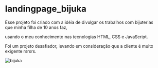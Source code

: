 # landingpage_bijuka

Esse projeto foi criado com a idéia de divulgar os trabalhos com bijuterias que minha filha de 10 anos faz, 

usando o meu conhecimento nas tecnologias HTML, CSS e JavaScript.

Foi um projeto desafiador, levando em consideração que a cliente é muito exigente rsrsrs.

![bijuka](https://user-images.githubusercontent.com/94028723/203681036-c749f2e6-bb69-4375-91a2-9bef1f04b03c.png)
